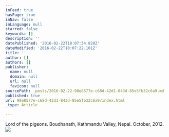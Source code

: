 ```yaml
---
inFeed: true
hasPage: true
inNav: false
inLanguage: null
starred: false
keywords: []
description: ''
datePublished: '2016-02-22T18:07:34.828Z'
dateModified: '2016-02-22T18:07:22.101Z'
title: ''
author: []
authors: []
publisher:
  name: null
  domain: null
  url: null
  favicon: null
sourcePath: _posts/2016-02-22-98e8577e-c68d-42d1-843d-85e5fb32c6a9.md
published: true
url: 98e8577e-c68d-42d1-843d-85e5fb32c6a9/index.html
_type: Article

---
```

Lord of the pigeons. Boudhanath, Kathmandu Valley, Nepal. October, 2012\.
![](https://the-grid-user-content.s3-us-west-2.amazonaws.com/b02a6cb9-173c-436f-bf90-84f65a8e97ff.JPG)